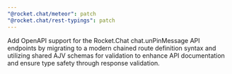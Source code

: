 ```yaml
---
"@rocket.chat/meteor": patch
"@rocket.chat/rest-typings": patch
---
```


Add OpenAPI support for the Rocket.Chat chat.unPinMessage API endpoints by migrating to a modern chained route definition syntax and utilizing shared AJV schemas for validation to enhance API documentation and ensure type safety through response validation.
